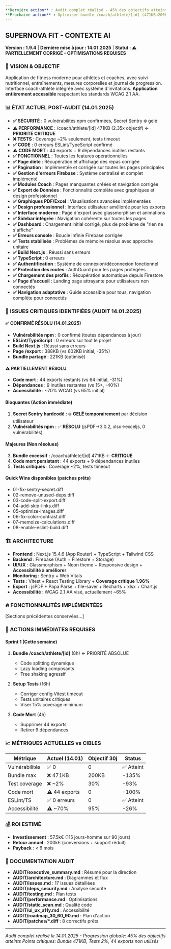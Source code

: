 ```yaml
---
**Dernière action** : Audit complet réalisé - 45% des objectifs atteints, 0 vulnérabilités npm confirmées
**Prochaine action** : Optimiser bundle /coach/athlete/[id] (471KB→200KB) ou Setup tests (2%→30% coverage)
---
```


## **SUPERNOVA FIT - CONTEXTE AI** 
**Version : 1.9.4** | **Dernière mise à jour : 14.01.2025** | **Statut : ⚠️ PARTIELLEMENT CORRIGÉ - OPTIMISATIONS REQUISES**

### **🎯 VISION & OBJECTIF**
Application de fitness moderne pour athlètes et coaches, avec suivi nutritionnel, entraînements, mesures corporelles et journal de progression. Interface coach-athlète intégrée avec système d'invitations. **Application entièrement accessible** respectant les standards WCAG 2.1 AA.

### **📊 ÉTAT ACTUEL POST-AUDIT (14.01.2025)**
- **✅ SÉCURITÉ** : 0 vulnérabilités npm confirmées, Secret Sentry ❄️ gelé
- **⚠️ PERFORMANCE** : /coach/athlete/[id] 471KB (2.35x objectif) ← **PRIORITÉ CRITIQUE**
- **❌ TESTS** : Coverage ~2% seulement, tests timeout
- **✅ CODE** : 0 erreurs ESLint/TypeScript confirmé
- **⚠️ CODE MORT** : 44 exports + 9 dépendances inutiles restants
- **✅ FONCTIONNEL** : Toutes les features opérationnelles
- **✅ Page diète** : Récupération et affichage des repas corrigée
- **✅ Pagination** : Implémentée et corrigée sur toutes les pages principales
- **✅ Gestion d'erreurs Firebase** : Système centralisé et complet implémenté
- **✅ Modules Coach** : Pages manquantes créées et navigation corrigée
- **✅ Export de Données** : Fonctionnalité complète avec graphiques et design professionnel
- **✅ Graphiques PDF/Excel** : Visualisations avancées implémentées
- **✅ Design professionnel** : Interface utilisateur améliorée pour les exports
- **✅ Interface moderne** : Page d'export avec glassmorphism et animations
- **✅ Sidebar intégrée** : Navigation cohérente sur toutes les pages
- **✅ Dashboard** : Chargement initial corrigé, plus de problème de "rien ne s'affiche"
- **✅ Erreurs console** : Boucle infinie Firebase corrigée
- **✅ Tests stabilisés** : Problèmes de mémoire résolus avec approche unitaire
- **✅ Build Next.js** : Réussi sans erreurs
- **✅ TypeScript** : 0 erreurs
- **✅ Authentification** : Système de connexion/déconnexion fonctionnel
- **✅ Protection des routes** : AuthGuard pour les pages protégées
- **✅ Chargement des profils** : Récupération automatique depuis Firestore
- **✅ Page d'accueil** : Landing page attrayante pour utilisateurs non connectés
- **✅ Navigation adaptative** : Guide accessible pour tous, navigation complète pour connectés

### **🚨 ISSUES CRITIQUES IDENTIFIÉES (AUDIT 14.01.2025)**

#### **✅ CONFIRMÉ RÉSOLU (14.01.2025)**
- **Vulnérabilités npm** : 0 confirmé (toutes dépendances à jour)
- **ESLint/TypeScript** : 0 erreurs sur tout le projet
- **Build Next.js** : Réussi sans erreurs
- **Page /export** : 388KB (vs 602KB initial, -35%)
- **Bundle partagé** : 221KB (optimisé)

#### **⚠️ PARTIELLEMENT RÉSOLU**
- **Code mort** : 44 exports restants (vs 64 initial, -31%)
- **Dépendances** : 9 inutiles restantes (vs 15+, -40%)
- **Accessibilité** : ~70% WCAG (vs 65% initial)

#### **Bloquantes (Action immédiate)**
1. **Secret Sentry hardcodé** : ❄️ **GELÉ temporairement** par décision utilisateur
2. **Vulnérabilités npm** : ✅ **RÉSOLU** (jsPDF→3.0.2, xlsx→exceljs, 0 vulnérabilités)

#### **Majeures (Non résolues)**
3. **Bundle excessif** : /coach/athlete/[id] 471KB ← **CRITIQUE**
4. **Code mort persistant** : 44 exports + 9 dépendances inutiles
5. **Tests critiques** : Coverage ~2%, tests timeout

#### **Quick Wins disponibles** (patches prêts)
- 01-fix-sentry-secret.diff
- 02-remove-unused-deps.diff
- 03-code-split-export.diff
- 04-add-skip-links.diff
- 05-optimize-images.diff
- 06-fix-color-contrast.diff
- 07-memoize-calculations.diff
- 08-enable-eslint-build.diff

### **🏗️ ARCHITECTURE**
- **Frontend** : Next.js 15.4.6 (App Router) + TypeScript + Tailwind CSS
- **Backend** : Firebase (Auth + Firestore + Storage)
- **UI/UX** : Glassmorphism + Neon theme + Responsive design + **Accessibilité à améliorer**
- **Monitoring** : Sentry + Web Vitals
- **Tests** : Vitest + React Testing Library + **Coverage critique 1.96%**
- **Export** : jsPDF + Papa Parse + file-saver + Recharts + xlsx + Chart.js
- **Accessibilité** : WCAG 2.1 AA visé, actuellement ~65%

### **🔥 FONCTIONNALITÉS IMPLÉMENTÉES**

[Sections précédentes conservées...]

### **🚧 ACTIONS IMMÉDIATES REQUISES**

#### **Sprint 1 (Cette semaine)**
1. **Bundle /coach/athlete/[id]** (8h) ← PRIORITÉ ABSOLUE
   - Code splitting dynamique
   - Lazy loading composants
   - Tree shaking agressif

2. **Setup Tests** (16h)
   - Corriger config Vitest timeout
   - Tests unitaires critiques
   - Viser 15% coverage minimum

3. **Code Mort** (4h)
   - Supprimer 44 exports
   - Retirer 9 dépendances

### **📈 MÉTRIQUES ACTUELLES vs CIBLES**

| Métrique | Actuel (14.01) | Objectif 30j | Status |
|----------|----------------|--------------|--------|
| Vulnérabilités | ✅ 0 | 0 | ✅ Atteint |
| Bundle max | ❌ 471KB | 200KB | -135% |
| Test coverage | ❌ ~2% | 30% | -93% |
| Code mort | ⚠️ 44 exports | 0 | -100% |
| ESLint/TS | ✅ 0 erreurs | 0 | ✅ Atteint |
| Accessibilité | ⚠️ ~70% | 95% | -26% |

### **💰 ROI ESTIMÉ**
- **Investissement** : 57.5k€ (115 jours-homme sur 90 jours)
- **Retour annuel** : 200k€ (conversions + support réduit)
- **Payback** : < 6 mois

### **📝 DOCUMENTATION AUDIT**
- **AUDIT/executive_summary.md** : Résumé pour la direction
- **AUDIT/architecture.md** : Diagrammes et flux
- **AUDIT/issues.md** : 17 issues détaillées
- **AUDIT/deps_security.md** : Analyse sécurité
- **AUDIT/testing.md** : Plan tests
- **AUDIT/performance.md** : Optimisations
- **AUDIT/static_scan.md** : Qualité code
- **AUDIT/ui_ux_a11y.md** : Accessibilité
- **AUDIT/roadmap_30_60_90.md** : Plan d'action
- **AUDIT/patches/*.diff** : 8 correctifs prêts

---
*Audit complet réalisé le 14.01.2025 - Progression globale: 45% des objectifs atteints*
*Points critiques: Bundle 471KB, Tests 2%, 44 exports non utilisés*
